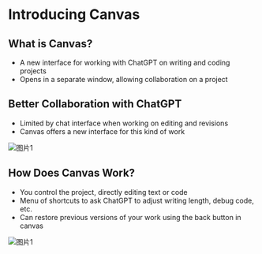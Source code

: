 # Introducing Canvas

## What is Canvas?
- A new interface for working with ChatGPT on writing and coding projects
- Opens in a separate window, allowing collaboration on a project

## Better Collaboration with ChatGPT
- Limited by chat interface when working on editing and revisions
- Canvas offers a new interface for this kind of work

![图片1](C:\Users\zf\AppData\Local\Temp\gradio\5586cea92da9d571bc1064d77e60fec4d4a7b1ff2fd4763f5056a64960ee272c\placeholder_training.png)

## How Does Canvas Work?
- You control the project, directly editing text or code
- Menu of shortcuts to ask ChatGPT to adjust writing length, debug code, etc.
- Can restore previous versions of your work using the back button in canvas

![图片1](C:\Users\zf\AppData\Local\Temp\gradio\b17638eb22614f52efe3b292a392c0f3d224f378235bab688fcfb277c74c28d9\example.jpeg)

